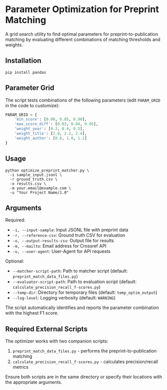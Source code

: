 # Parameter Optimization for Preprint Matching

A grid search utility to find optimal parameters for preprint-to-publication matching by evaluating different combinations of matching thresholds and weights.

## Installation
```
pip install pandas
```

## Parameter Grid
The script tests combinations of the following parameters (edit `PARAM_GRID` in the code to customize):
```python
PARAM_GRID = {
    'min_score': [0.80, 0.85, 0.90],
    'max_score_diff': [0.03, 0.04, 0.05],
    'weight_year': [0.3, 0.4, 0.5],
    'weight_title': [2.0, 2.2, 2.4],
    'weight_author': [0.8, 1.0, 1.2]
}
```

## Usage
```
python optimize_preprint_matcher.py \
  -i sample_input.jsonl \
  -r ground_truth.csv \
  -o results.csv \
  -m your.email@example.com \
  -u "Your Project Name/1.0"
```

## Arguments
Required:
- `-i, --input-sample`: Input JSONL file with preprint data
- `-r, --reference-csv`: Ground truth CSV for evaluation  
- `-o, --output-results-csv`: Output file for results
- `-m, --mailto`: Email address for Crossref API
- `-u, --user-agent`: User-Agent for API requests

Optional:
- `--matcher-script-path`: Path to matcher script (default: `preprint_match_data_files.py`)
- `--evaluator-script-path`: Path to evaluation script (default: `calculate_precision_recall_f-scores.py`)
- `--temp-dir`: Directory for temporary files (default: `temp_optim_output`)
- `--log-level`: Logging verbosity (default: `WARNING`)

The script automatically identifies and reports the parameter combination with the highest F1 score.

## Required External Scripts
The optimizer works with two companion scripts:
1. `preprint_match_data_files.py` - performs the preprint-to-publication matching
2. `calculate_precision_recall_f-scores.py` - calculates precision/recall metrics

Ensure both scripts are in the same directory or specify their locations with the appropriate arguments.